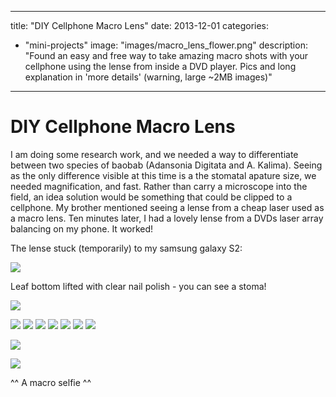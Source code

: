 
---
title: "DIY Cellphone Macro Lens"
date: 2013-12-01
categories: 
  - "mini-projects"
image: "images/macro_lens_flower.png"
description: "Found an easy and free way to take amazing macro shots with your cellphone using the lense from inside a DVD player. 
		Pics and long explanation in 'more details' (warning, large ~2MB images)"
---

# DIY Cellphone Macro Lens

I am doing some research work, and we needed a way to differentiate between two species of baobab (Adansonia Digitata and A. Kalima). Seeing as the only
difference visible at this time is a the stomatal apature size, we needed magnification, and fast. Rather than carry a microscope into the field, an idea
solution would be something that could be clipped to a cellphone. My brother mentioned seeing a lense from a cheap laser used as a macro lens. Ten minutes later,
I had a lovely lense from a DVDs laser array balancing on my phone. It worked!

The lense stuck (temporarily) to my samsung galaxy S2:

![](images/macro_lens_front.png)

Leaf bottom lifted with clear nail polish - you can see a stoma!

![](images/macro_lens_stomata.png)


![](images/macro_lens1.jpg)
![](images/macro_lens3.jpg)
![](images/macro_lens6.jpg)
![](images/macro_lens7.jpg)
![](images/macro_lens10.jpg)
![](images/macro_lens13.jpg)
![](images/macro_lens15.jpg)

![](images/macro_lens_flower.png)





![](images/macro_lens16.jpg)

 ^^ A macro selfie ^^
